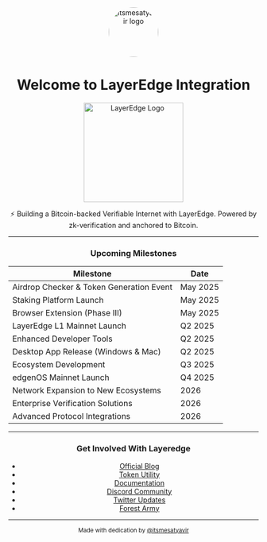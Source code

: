 <div align="center">

<a href="https://github.com/itsmesatyavir">
  <img src="https://github.com/itsmesatyavir.png" width="100" style="border-radius:50%;" alt="itsmesatyavir logo"/>
</a>

<h1>Welcome to LayerEdge Integration</h1>

<p align="center">
  <img src="https://blog.layeredge.foundation/content/images/2025/04/foundation-logo.png" width="200" alt="LayerEdge Logo"/>
</p>

<p align="center">
  ⚡ Building a Bitcoin-backed Verifiable Internet with LayerEdge.  
  Powered by zk-verification and anchored to Bitcoin.
</p>

---

### Upcoming Milestones

| Milestone                                | Date        |
|------------------------------------------|-------------|
| Airdrop Checker & Token Generation Event | May 2025    |
| Staking Platform Launch                  | May 2025    |
| Browser Extension (Phase III)            | May 2025    |
| LayerEdge L1 Mainnet Launch              | Q2 2025     |
| Enhanced Developer Tools                 | Q2 2025     |
| Desktop App Release (Windows & Mac)      | Q2 2025     |
| Ecosystem Development                    | Q3 2025     |
| edgenOS Mainnet Launch                   | Q4 2025     |
| Network Expansion to New Ecosystems      | 2026        |
| Enterprise Verification Solutions        | 2026        |
| Advanced Protocol Integrations           | 2026        |

---

### Get Involved With Layeredge 

- [Official Blog](https://blog.layeredge.foundation/)
- [Token Utility](https://blog.layeredge.foundation/announcing-token-utility/)
- [Documentation](https://docs.layeredge.io/)
- [Discord Community](https://discord.gg/layeredge)
- [Twitter Updates](https://x.com/layeredgefndn)
- [Forest Army](https://t.me/forestarmy)

---

<sub>Made with dedication by [@itsmesatyavir](https://github.com/itsmesatyavir)</sub>

</div>
